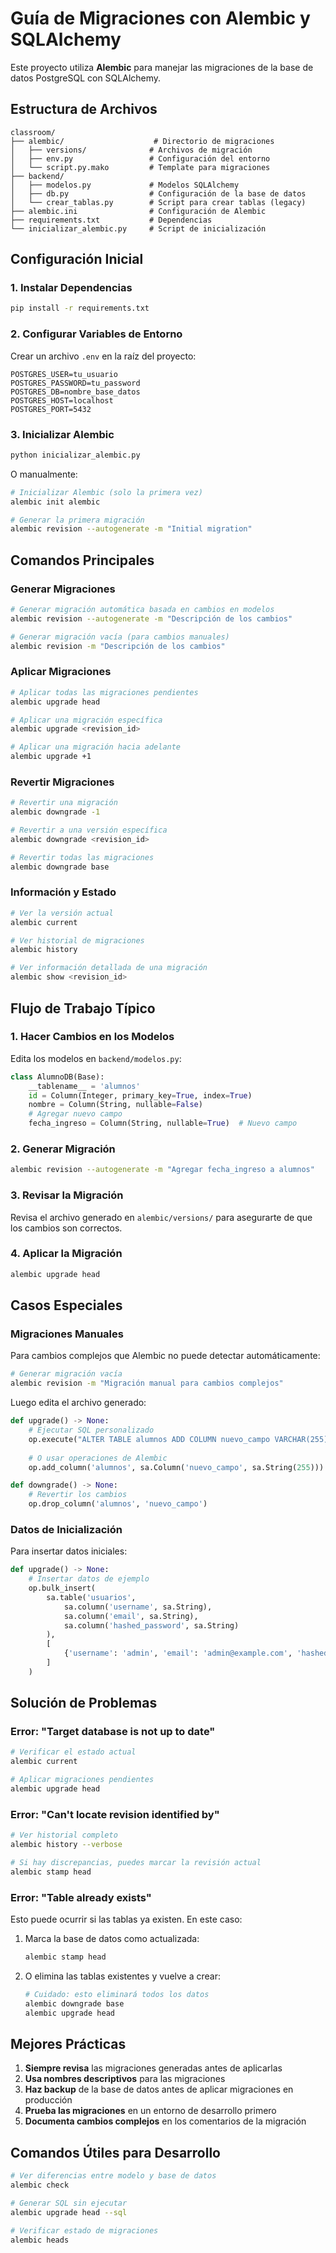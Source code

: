 # Guía de Migraciones con Alembic y SQLAlchemy

Este proyecto utiliza **Alembic** para manejar las migraciones de la base de datos PostgreSQL con SQLAlchemy.

## Estructura de Archivos

```
classroom/
├── alembic/                    # Directorio de migraciones
│   ├── versions/              # Archivos de migración
│   ├── env.py                 # Configuración del entorno
│   └── script.py.mako         # Template para migraciones
├── backend/
│   ├── modelos.py             # Modelos SQLAlchemy
│   ├── db.py                  # Configuración de la base de datos
│   └── crear_tablas.py        # Script para crear tablas (legacy)
├── alembic.ini                # Configuración de Alembic
├── requirements.txt           # Dependencias
└── inicializar_alembic.py     # Script de inicialización
```

## Configuración Inicial

### 1. Instalar Dependencias

```bash
pip install -r requirements.txt
```

### 2. Configurar Variables de Entorno

Crear un archivo `.env` en la raíz del proyecto:

```env
POSTGRES_USER=tu_usuario
POSTGRES_PASSWORD=tu_password
POSTGRES_DB=nombre_base_datos
POSTGRES_HOST=localhost
POSTGRES_PORT=5432
```

### 3. Inicializar Alembic

```bash
python inicializar_alembic.py
```

O manualmente:

```bash
# Inicializar Alembic (solo la primera vez)
alembic init alembic

# Generar la primera migración
alembic revision --autogenerate -m "Initial migration"
```

## Comandos Principales

### Generar Migraciones

```bash
# Generar migración automática basada en cambios en modelos
alembic revision --autogenerate -m "Descripción de los cambios"

# Generar migración vacía (para cambios manuales)
alembic revision -m "Descripción de los cambios"
```

### Aplicar Migraciones

```bash
# Aplicar todas las migraciones pendientes
alembic upgrade head

# Aplicar una migración específica
alembic upgrade <revision_id>

# Aplicar una migración hacia adelante
alembic upgrade +1
```

### Revertir Migraciones

```bash
# Revertir una migración
alembic downgrade -1

# Revertir a una versión específica
alembic downgrade <revision_id>

# Revertir todas las migraciones
alembic downgrade base
```

### Información y Estado

```bash
# Ver la versión actual
alembic current

# Ver historial de migraciones
alembic history

# Ver información detallada de una migración
alembic show <revision_id>
```

## Flujo de Trabajo Típico

### 1. Hacer Cambios en los Modelos

Edita los modelos en `backend/modelos.py`:

```python
class AlumnoDB(Base):
    __tablename__ = 'alumnos'
    id = Column(Integer, primary_key=True, index=True)
    nombre = Column(String, nullable=False)
    # Agregar nuevo campo
    fecha_ingreso = Column(String, nullable=True)  # Nuevo campo
```

### 2. Generar Migración

```bash
alembic revision --autogenerate -m "Agregar fecha_ingreso a alumnos"
```

### 3. Revisar la Migración

Revisa el archivo generado en `alembic/versions/` para asegurarte de que los cambios son correctos.

### 4. Aplicar la Migración

```bash
alembic upgrade head
```

## Casos Especiales

### Migraciones Manuales

Para cambios complejos que Alembic no puede detectar automáticamente:

```bash
# Generar migración vacía
alembic revision -m "Migración manual para cambios complejos"
```

Luego edita el archivo generado:

```python
def upgrade() -> None:
    # Ejecutar SQL personalizado
    op.execute("ALTER TABLE alumnos ADD COLUMN nuevo_campo VARCHAR(255)")
    
    # O usar operaciones de Alembic
    op.add_column('alumnos', sa.Column('nuevo_campo', sa.String(255)))

def downgrade() -> None:
    # Revertir los cambios
    op.drop_column('alumnos', 'nuevo_campo')
```

### Datos de Inicialización

Para insertar datos iniciales:

```python
def upgrade() -> None:
    # Insertar datos de ejemplo
    op.bulk_insert(
        sa.table('usuarios',
            sa.column('username', sa.String),
            sa.column('email', sa.String),
            sa.column('hashed_password', sa.String)
        ),
        [
            {'username': 'admin', 'email': 'admin@example.com', 'hashed_password': 'hashed_password'}
        ]
    )
```

## Solución de Problemas

### Error: "Target database is not up to date"

```bash
# Verificar el estado actual
alembic current

# Aplicar migraciones pendientes
alembic upgrade head
```

### Error: "Can't locate revision identified by"

```bash
# Ver historial completo
alembic history --verbose

# Si hay discrepancias, puedes marcar la revisión actual
alembic stamp head
```

### Error: "Table already exists"

Esto puede ocurrir si las tablas ya existen. En este caso:

1. Marca la base de datos como actualizada:
   ```bash
   alembic stamp head
   ```

2. O elimina las tablas existentes y vuelve a crear:
   ```bash
   # Cuidado: esto eliminará todos los datos
   alembic downgrade base
   alembic upgrade head
   ```

## Mejores Prácticas

1. **Siempre revisa** las migraciones generadas antes de aplicarlas
2. **Usa nombres descriptivos** para las migraciones
3. **Haz backup** de la base de datos antes de aplicar migraciones en producción
4. **Prueba las migraciones** en un entorno de desarrollo primero
5. **Documenta cambios complejos** en los comentarios de la migración

## Comandos Útiles para Desarrollo

```bash
# Ver diferencias entre modelo y base de datos
alembic check

# Generar SQL sin ejecutar
alembic upgrade head --sql

# Verificar estado de migraciones
alembic heads
```
